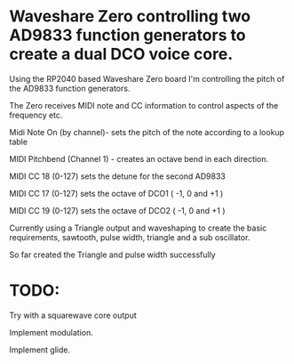 # Waveshare Zero controlling two AD9833 function generators to create a dual DCO voice core.

Using the RP2040 based Waveshare Zero board I'm controlling the pitch of the AD9833 function generators.

The Zero receives MIDI note and CC information to control aspects of the frequency etc.

Midi Note On (by channel)- sets the pitch of the note according to a lookup table

MIDI Pitchbend (Channel 1) - creates an octave bend in each direction.

MIDI CC 18 (0-127) sets the detune for the second AD9833

MIDI CC 17 (0-127) sets the octave of DCO1 ( -1, 0 and +1 )

MIDI CC 19 (0-127) sets the octave of DCO2 ( -1, 0 and +1 )

Currently using a Triangle output and waveshaping to create the basic requirements, sawtooth, pulse width, triangle and a sub oscillator.

So far created the Triangle and pulse width successfully

# TODO:

Try with a squarewave core output

Implement modulation.

Implement glide.
